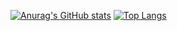 [![Anurag's GitHub stats](https://github-readme-stats.vercel.app/api?username=thistle519&theme=onedark&show_icons=true)](https://github.com/anuraghazra/github-readme-stats)
[![Top Langs](https://github-readme-stats.vercel.app/api/top-langs/?username=thistle519&layout=compact&theme=onedark)](https://github.com/anuraghazra/github-readme-stats)

